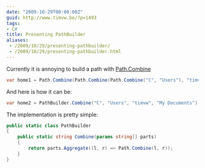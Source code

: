 ```yaml
---
date: "2009-10-29T00:00:00Z"
guid: http://www.timvw.be/?p=1493
tags:
- C#
title: Presenting PathBuilder
aliases:
 - /2009/10/29/presenting-pathbuilder/
 - /2009/10/29/presenting-pathbuilder.html
---
```

Currently it is annoying to build a path with [Path.Combine](http://msdn.microsoft.com/en-us/library/fyy7a5kt.aspx)

```csharp
var home1 = Path.Combine(Path.Combine(Path.Combine("C", "Users"), "timvw"), "My Documents");
```

And here is how it can be:

```csharp
var home2 = PathBuilder.Combine("C", "Users", "timvw", "My Documents");
```

The implementation is pretty simple:

```csharp
public static class PathBuilder
{
	public static string Combine(params string[] parts)
	{
		return parts.Aggregate((l, r) => Path.Combine(l, r));
	}
}
```
